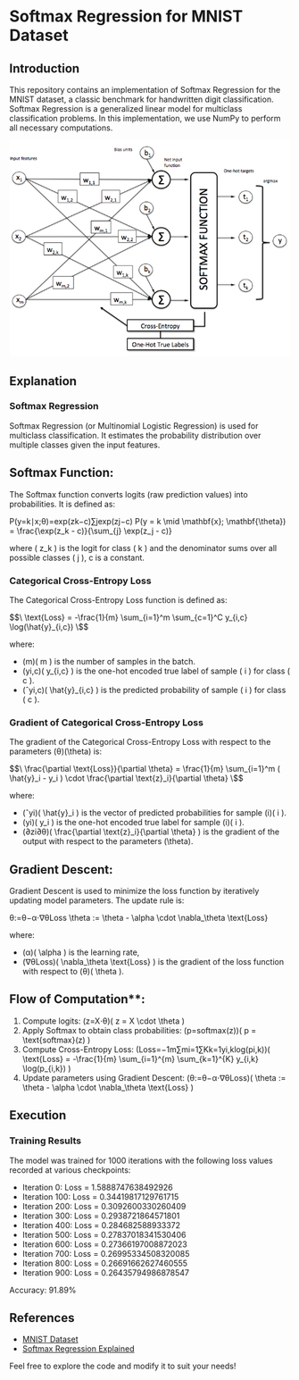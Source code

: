 # Softmax Regression for MNIST Dataset

## Introduction

This repository contains an implementation of Softmax Regression for the MNIST dataset, a classic benchmark for handwritten digit classification. Softmax Regression is a generalized linear model for multiclass classification problems. In this implementation, we use NumPy to perform all necessary computations.

![Alt text](softmax_schematic_1.png)

## Explanation

### Softmax Regression

Softmax Regression (or Multinomial Logistic Regression) is used for multiclass classification. It estimates the probability distribution over multiple classes given the input features.

## Softmax Function:
The Softmax function converts logits (raw prediction values) into probabilities. It is defined as:

P(y=k∣x;θ)=exp(zk−c)∑jexp(zj−c) P(y = k \mid \mathbf{x}; \mathbf{\theta}) = \frac{\exp(z_k - c)}{\sum_{j} \exp(z_j - c)} 

where \( z_k \) is the logit for class \( k \) and the denominator sums over all possible classes \( j \), c is a constant.

### Categorical Cross-Entropy Loss

The Categorical Cross-Entropy Loss function is defined as:

$$\ \text{Loss} = -\frac{1}{m} \sum_{i=1}^m \sum_{c=1}^C y_{i,c} \log(\hat{y}_{i,c}) \$$

where:
- \(m\)\( m \) is the number of samples in the batch.
- \(yi,c\)\( y_{i,c} \) is the one-hot encoded true label of sample \( i \) for class \( c \).
- \(ˆyi,c\)\( \hat{y}_{i,c} \) is the predicted probability of sample \( i \) for class \( c \).

### Gradient of Categorical Cross-Entropy Loss

The gradient of the Categorical Cross-Entropy Loss with respect to the parameters \(θ\)\(\theta\) is:

$$\ \frac{\partial \text{Loss}}{\partial \theta} = \frac{1}{m} \sum_{i=1}^m ( \hat{y}_i - y_i ) \cdot \frac{\partial \text{z}_i}{\partial \theta} \$$

where:
- \(ˆyi\)\( \hat{y}_i \) is the vector of predicted probabilities for sample \(i\)\( i \).
- \(yi\)\( y_i \) is the one-hot encoded true label for sample \(i\)\( i \).
- \(∂zi∂θ\)\( \frac{\partial \text{z}_i}{\partial \theta} \) is the gradient of the output with respect to the parameters \(\theta\).

## Gradient Descent:
Gradient Descent is used to minimize the loss function by iteratively updating model parameters. The update rule is:

θ:=θ−α⋅∇θLoss \theta := \theta - \alpha \cdot \nabla_\theta \text{Loss} 

where:
- \(α\)\( \alpha \) is the learning rate,
- \(∇θLoss\)\( \nabla_\theta \text{Loss} \) is the gradient of the loss function with respect to \(θ\)\( \theta \).


## Flow of Computation**:
1. Compute logits: \(z=X⋅θ\)\( z = X \cdot \theta \)
2. Apply Softmax to obtain class probabilities: \(p=softmax(z)\)\( p = \text{softmax}(z) \)
3. Compute Cross-Entropy Loss: \(Loss=−1m∑mi=1∑Kk=1yi,klog(pi,k)\)\( \text{Loss} = -\frac{1}{m} \sum_{i=1}^{m} \sum_{k=1}^{K} y_{i,k} \log(p_{i,k}) \)
4. Update parameters using Gradient Descent: \(θ:=θ−α⋅∇θLoss\)\( \theta := \theta - \alpha \cdot \nabla_\theta \text{Loss} \)

## Execution

### Training Results

The model was trained for 1000 iterations with the following loss values recorded at various checkpoints:
- Iteration 0: Loss = 1.5888747638492926
- Iteration 100: Loss = 0.34419817129761715
- Iteration 200: Loss = 0.3092600330260409
- Iteration 300: Loss = 0.2938721864571801
- Iteration 400: Loss = 0.284682588933372
- Iteration 500: Loss = 0.27837018341530406
- Iteration 600: Loss = 0.27366197008872023
- Iteration 700: Loss = 0.26995334508320085
- Iteration 800: Loss = 0.26691662627460555
- Iteration 900: Loss = 0.26435794986878547

Accuracy: 91.89%


## References

- [MNIST Dataset](http://yann.lecun.com/exdb/mnist/)
- [Softmax Regression Explained]([https://towardsdatascience.com/softmax-regression-a-guide-for-machine-learning-4bdb4c30ff6c](https://machinelearningcoban.com/2017/02/17/softmax/#-gioi-thieu))

Feel free to explore the code and modify it to suit your needs!
